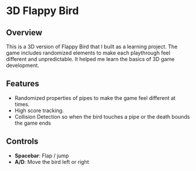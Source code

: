 # 3D Flappy Bird

## Overview
This is a 3D version of Flappy Bird that I built as a learning project. The game includes randomized elements to make each playthrough feel different and unpredictable. It helped me learn the basics of 3D game development.

## Features
- Randomized properties of pipes to make the game feel different at times.
- High score tracking.
- Collision Detection so when the bird touches a pipe or the death bounds the game ends
  
## Controls
- **Spacebar**: Flap / jump  
- **A/D**: Move the bird left or right  

